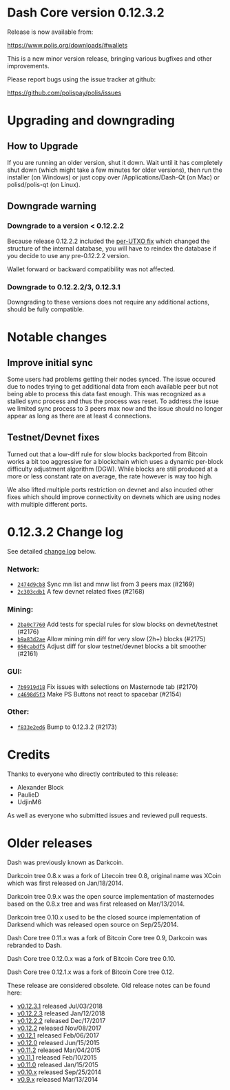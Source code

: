 Dash Core version 0.12.3.2
==========================

Release is now available from:

  <https://www.polis.org/downloads/#wallets>

This is a new minor version release, bringing various bugfixes and other
improvements.

Please report bugs using the issue tracker at github:

  <https://github.com/polispay/polis/issues>


Upgrading and downgrading
=========================

How to Upgrade
--------------

If you are running an older version, shut it down. Wait until it has completely
shut down (which might take a few minutes for older versions), then run the
installer (on Windows) or just copy over /Applications/Dash-Qt (on Mac) or
polisd/polis-qt (on Linux).

Downgrade warning
-----------------

### Downgrade to a version < 0.12.2.2

Because release 0.12.2.2 included the [per-UTXO fix](release-notes/polis/release-notes-0.12.2.2.md#per-utxo-fix)
which changed the structure of the internal database, you will have to reindex
the database if you decide to use any pre-0.12.2.2 version.

Wallet forward or backward compatibility was not affected.

### Downgrade to 0.12.2.2/3, 0.12.3.1

Downgrading to these versions does not require any additional actions, should be
fully compatible.


Notable changes
===============

Improve initial sync
--------------------

Some users had problems getting their nodes synced. The issue occured due to nodes trying to
get additional data from each available peer but not being able to process this data fast enough.
This was recognized as a stalled sync process and thus the process was reset. To address the issue
we limited sync process to 3 peers max now and the issue should no longer appear as long as there
are at least 4 connections.

Testnet/Devnet fixes
--------------------

Turned out that a low-diff rule for slow blocks backported from Bitcoin works a bit too aggressive for
a blockchain which uses a dynamic per-block difficulty adjustment algorithm (DGW). While blocks are still
produced at a more or less constant rate on average, the rate however is way too high.

We also lifted multiple ports restriction on devnet and also incuded other fixes which should improve
connectivity on devnets which are using nodes with multiple different ports.


0.12.3.2 Change log
===================

See detailed [change log](https://github.com/polispay/polis/compare/v0.12.3.1...polispay:v0.12.3.2) below.

### Network:
- [`2474d9cb8`](https://github.com/polispay/polis/commit/2474d9cb8) Sync mn list and mnw list from 3 peers max (#2169)
- [`2c303cdb1`](https://github.com/polispay/polis/commit/2c303cdb1) A few devnet related fixes (#2168)

### Mining:
- [`2ba0c7760`](https://github.com/polispay/polis/commit/2ba0c7760) Add tests for special rules for slow blocks on devnet/testnet (#2176)
- [`b9a83d2ae`](https://github.com/polispay/polis/commit/b9a83d2ae) Allow mining min diff for very slow (2h+) blocks (#2175)
- [`050cabdf5`](https://github.com/polispay/polis/commit/050cabdf5) Adjust diff for slow testnet/devnet blocks a bit smoother (#2161)

### GUI:
- [`7b9919d18`](https://github.com/polispay/polis/commit/7b9919d18) Fix issues with selections on Masternode tab (#2170)
- [`c4698d5f3`](https://github.com/polispay/polis/commit/c4698d5f3) Make PS Buttons not react to spacebar (#2154)

### Other:
- [`f833e2ed6`](https://github.com/polispay/polis/commit/f833e2ed6) Bump to 0.12.3.2 (#2173)


Credits
=======

Thanks to everyone who directly contributed to this release:

- Alexander Block
- PaulieD
- UdjinM6

As well as everyone who submitted issues and reviewed pull requests.


Older releases
==============

Dash was previously known as Darkcoin.

Darkcoin tree 0.8.x was a fork of Litecoin tree 0.8, original name was XCoin
which was first released on Jan/18/2014.

Darkcoin tree 0.9.x was the open source implementation of masternodes based on
the 0.8.x tree and was first released on Mar/13/2014.

Darkcoin tree 0.10.x used to be the closed source implementation of Darksend
which was released open source on Sep/25/2014.

Dash Core tree 0.11.x was a fork of Bitcoin Core tree 0.9,
Darkcoin was rebranded to Dash.

Dash Core tree 0.12.0.x was a fork of Bitcoin Core tree 0.10.

Dash Core tree 0.12.1.x was a fork of Bitcoin Core tree 0.12.

These release are considered obsolete. Old release notes can be found here:

- [v0.12.3.1](https://github.com/polispay/polis/blob/master/doc/release-notes/polis/release-notes-0.12.3.1.md) released Jul/03/2018
- [v0.12.2.3](https://github.com/polispay/polis/blob/master/doc/release-notes/polis/release-notes-0.12.2.3.md) released Jan/12/2018
- [v0.12.2.2](https://github.com/polispay/polis/blob/master/doc/release-notes/polis/release-notes-0.12.2.2.md) released Dec/17/2017
- [v0.12.2](https://github.com/polispay/polis/blob/master/doc/release-notes/polis/release-notes-0.12.2.md) released Nov/08/2017
- [v0.12.1](https://github.com/polispay/polis/blob/master/doc/release-notes/polis/release-notes-0.12.1.md) released Feb/06/2017
- [v0.12.0](https://github.com/polispay/polis/blob/master/doc/release-notes/polis/release-notes-0.12.0.md) released Jun/15/2015
- [v0.11.2](https://github.com/polispay/polis/blob/master/doc/release-notes/polis/release-notes-0.11.2.md) released Mar/04/2015
- [v0.11.1](https://github.com/polispay/polis/blob/master/doc/release-notes/polis/release-notes-0.11.1.md) released Feb/10/2015
- [v0.11.0](https://github.com/polispay/polis/blob/master/doc/release-notes/polis/release-notes-0.11.0.md) released Jan/15/2015
- [v0.10.x](https://github.com/polispay/polis/blob/master/doc/release-notes/polis/release-notes-0.10.0.md) released Sep/25/2014
- [v0.9.x](https://github.com/polispay/polis/blob/master/doc/release-notes/polis/release-notes-0.9.0.md) released Mar/13/2014

